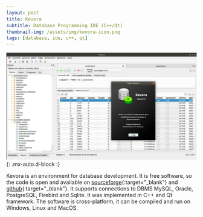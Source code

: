 ```yaml
---
layout: post
title: Kevora
subtitle: Database Programming IDE (C++/Qt)
thumbnail-img: /assets/img/kevora-icon.png
tags: [database, ide, c++, qt]
---
```


![Kevora](/assets/img/kevora-snapshot.jpg){: .mx-auto.d-block :}

Kevora is an environment for database development. It is free software, so the code is open and available on [sourceforge](https://sourceforge.net/projects/kevora/){:target="_blank"} and [github](https://github.com/antoniomenezes/kevora){:target="_blank"}. It supports connections to DBMS MySQL, Oracle, PostgreSQL, Firebird and Sqlite. It was implemented in C++ and Qt framework. The software is cross-platform, it can be compiled and run on Windows, Linux and MacOS.


